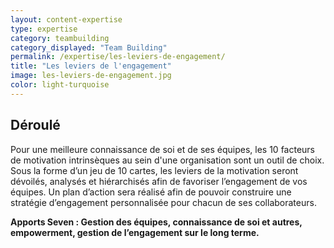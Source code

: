 ```yaml
---
layout: content-expertise
type: expertise
category: teambuilding
category_displayed: "Team Building"
permalink: /expertise/les-leviers-de-engagement/
title: "Les leviers de l'engagement"
image: les-leviers-de-engagement.jpg
color: light-turquoise
---
```


## Déroulé

Pour une meilleure connaissance de soi et de ses équipes, les 10 facteurs de motivation intrinsèques au sein d'une organisation sont un outil de choix. Sous la forme d’un jeu de 10 cartes, les leviers de la motivation seront dévoilés, analysés et hiérarchisés afin de favoriser l’engagement de vos équipes. Un plan d’action sera réalisé afin de pouvoir construire une stratégie d’engagement personnalisée pour chacun de ses collaborateurs.

**Apports Seven : Gestion des équipes, connaissance de soi et autres, empowerment, gestion de l’engagement sur le long terme.**

